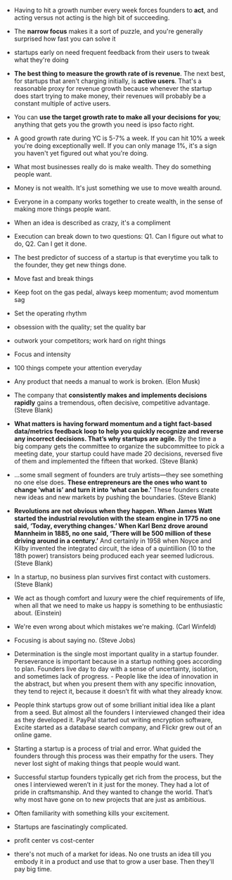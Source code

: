 - Having to hit a growth number every week forces founders to **act**, and acting versus not acting is the high bit of succeeding.

- The **narrow focus** makes it a sort of puzzle, and you're generally surprised how fast you can solve it

- startups early on need frequent feedback from their users to tweak what they're doing

- **The best thing to measure the growth rate of is revenue**. The next best, for startups that aren't charging initially, is **active users**. That's a reasonable proxy for revenue growth because whenever the startup does start trying to make money, their revenues will probably be a constant multiple of active users.

- You can **use the target growth rate to make all your decisions for you**; anything that gets you the growth you need is ipso facto right. 

- A good growth rate during YC is 5-7% a week. If you can hit 10% a week you're doing exceptionally well. If you can only manage 1%, it's a sign you haven't yet figured out what you're doing.

- What most businesses really do is make wealth. They do something people want.

- Money is not wealth. It's just something we use to move wealth around. 

- Everyone in a company works together to create wealth, in the sense of making more things people want.

- When an idea is described as crazy, it's a compliment 

- Execution can break down to two questions: Q1. Can I figure out what to do, Q2. Can I get it done. 

- The best predictor of success of a startup is that everytime you talk to the founder, they get new things done.

- Move fast and break things

- Keep foot on the gas pedal, always keep momentum; avod momentum sag

- Set the operating rhythm

- obsession with the quality; set the quality bar

- outwork your competitors; work hard on right things

- Focus and intensity

- 100 things compete your attention everyday

- Any product that needs a manual to work is broken. (Elon Musk)

- The company that **consistently makes and implements decisions rapidly** gains a tremendous, often decisive, competitive advantage. (Steve Blank)

- **What matters is having forward momentum and a tight fact-based data/metrics feedback loop to help you quickly recognize and reverse any incorrect decisions. That’s why startups are agile.** By the time a big company gets the committee to organize the subcommittee to pick a meeting date, your startup could have made 20 decisions, reversed five of them and implemented the fifteen that worked. (Steve Blank)

- …some small segment of founders are truly artists—they see something no one else does. **These entrepreneurs are the ones who want to change ‘what is’ and turn it into ‘what can be.’** These founders create new ideas and new markets by pushing the boundaries. (Steve Blank)

- **Revolutions are not obvious when they happen. When James Watt started the industrial revolution with the steam engine in 1775 no one said, ‘Today, everything changes.’ When Karl Benz drove around Mannheim in 1885, no one said, ‘There will be 500 million of these driving around in a century.’** And certainly in 1958 when Noyce and Kilby invented the integrated circuit, the idea of a quintillion (10 to the 18th power) transistors being produced each year seemed ludicrous. (Steve Blank)
- In a startup, no business plan survives first contact with customers. (Steve Blank)
- We act as though comfort and luxury were the chief requirements of life, when all that we need to make us happy is something to be enthusiastic about. (Einstein)
- We're even wrong about which mistakes we're making. (Carl Winfeld)
- Focusing is about saying no. (Steve Jobs)
- Determination is the single most important quality in a startup founder. Perseverance is important because in a startup nothing goes according to plan. Founders live day to day with a sense of uncertainty, isolation, and sometimes lack of progress. - People like the idea of innovation in the abstract, but when you present them with any specific innovation, they tend to reject it, because it doesn’t fit with what they already know.
- People think startups grow out of some brilliant initial idea like a plant from a seed. But almost all the founders I interviewed changed their idea as they developed it. PayPal started out writing encryption software, Excite started as a database search company, and Flickr grew out of an online game.
- Starting a startup is a process of trial and error. What guided the founders through this process was their empathy for the users. They never lost sight of making things that people would want.
- Successful startup founders typically get rich from the process, but the ones I interviewed weren’t in it just for the money. They had a lot of pride in craftsmanship. And they wanted to change the world. That’s why most have gone on to new projects that are just as ambitious. 
- Often familiarity with something kills your excitement.
- Startups are fascinatingly complicated.

- profit center vs cost-center

- there's not much of a market for ideas. No one trusts an idea till you embody it in a product and use that to grow a user base. Then they'll pay big time.
